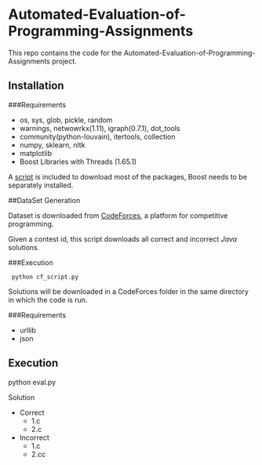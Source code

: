 # Automated-Evaluation-of-Programming-Assignments

This repo contains the code for the Automated-Evaluation-of-Programming-Assignments project.

## Installation

###Requirements
+ os, sys, glob, pickle, random
+ warnings, netwowrkx(1.11), igraph(0.7.1), dot_tools
+ community(python-louvain), itertools, collection
+ numpy, sklearn, nltk
+ matplotlib
+ Boost Libraries with Threads (1.65.1) 

A [script](../blob/master/Code/Class/script.sh) is included to download most of the packages, Boost needs to be separately installed.

##DataSet Generation

Dataset is downloaded from [CodeForces](codeforces.com "CodeForces"), a platform for competitive programming.

Given a contest id, this script downloads all correct and incorrect  _Java_ solutions.

###Execution
```
 python cf_script.py
```

Solutions will be downloaded in a CodeForces folder in the same directory in which the code is run.

###Requirements

+ urllib  
+ json   


## Execution

python eval.py <folder name of solution>

Solution
   - Correct
      - 1.c
      - 2.c
   - Incorrect
      - 1.c
      - 2.cc